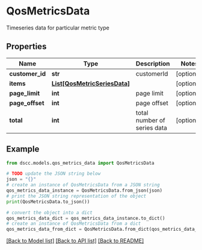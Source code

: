 # QosMetricsData

Timeseries data for particular metric type

## Properties

Name | Type | Description | Notes
------------ | ------------- | ------------- | -------------
**customer_id** | **str** | customerId | [optional] 
**items** | [**List[QosMetricSeriesData]**](QosMetricSeriesData.md) |  | [optional] 
**page_limit** | **int** | page limit | [optional] 
**page_offset** | **int** | page offset | [optional] 
**total** | **int** | total number of series data | [optional] 

## Example

```python
from dscc.models.qos_metrics_data import QosMetricsData

# TODO update the JSON string below
json = "{}"
# create an instance of QosMetricsData from a JSON string
qos_metrics_data_instance = QosMetricsData.from_json(json)
# print the JSON string representation of the object
print(QosMetricsData.to_json())

# convert the object into a dict
qos_metrics_data_dict = qos_metrics_data_instance.to_dict()
# create an instance of QosMetricsData from a dict
qos_metrics_data_from_dict = QosMetricsData.from_dict(qos_metrics_data_dict)
```
[[Back to Model list]](../README.md#documentation-for-models) [[Back to API list]](../README.md#documentation-for-api-endpoints) [[Back to README]](../README.md)


